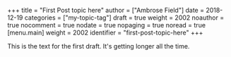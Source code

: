 +++
title = "First Post topic here"
author = ["Ambrose Field"]
date = 2018-12-19
categories = ["my-topic-tag"]
draft = true
weight = 2002
noauthor = true
nocomment = true
nodate = true
nopaging = true
noread = true
[menu.main]
  weight = 2002
  identifier = "first-post-topic-here"
+++

This is the text for the first draft. It's getting longer all the time.